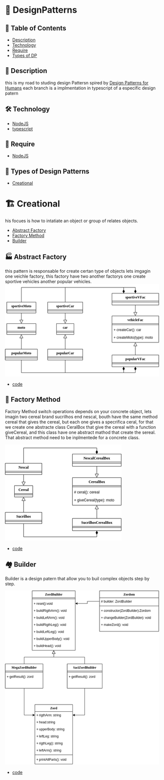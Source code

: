 # :notebook_with_decorative_cover: DesignPatterns

## :pushpin: Table of Contents
 * [Description](#book-Description)
 * [Technology](#hammer_and_wrench-Technology)
 * [Require](#bookmark_tabs-Require)
 * [Types of DP](#link-Types-of-Design-Patterns)
 ## :book: Description 
 this is my road to studing design Pattersn spired by [Design Patterns for Humans](https://github.com/kamranahmedse/design-patterns-for-humans)
 each branch is a implmentation in typescript of a especific design patern 
## :hammer_and_wrench: Technology
 * [NodeJS](https://nodejs.org/en/)
 * [typescript](https://www.typescriptlang.org/)
## :bookmark_tabs: Require
* [NodeJS](https://nodejs.org/en/)
 ## :link: Types of Design Patterns
 * [Creational](#building_construction-Creational)
 # :building_construction: Creational
 his focues is how to intatiate an object or group of relates objects.
 * [Abstract Factory](#factory-Abstract-Factory)
 * [Factory Method](#bricks-Factory-Method)
 * [Builder](#houses-Builder)
 ## :factory: Abstract Factory
 this pattern is responsable for create certan type of objects lets imgagin one veichle factory, this factory have two another factorys one create sportive vehicles another popular vehicles. 
<img src= "./assets/create/AbstractFactory.png">
 * [code](https://github.com/nicolaskruger/designPatterns/tree/abstractFactory)
## 	:bricks: Factory Method
 Factory Method switch operations depends on your concrete object, lets imagin two cereal brand sucrilhos end nescal, bouth have the same method cereal that gives the cereal, but each one gives a specrifica ceral, for that we create one abstracte class CeralBox that give the cereal with a function giveCereal, and this class have one abstract mathod that create the sereal. That abstract method need to be inplmentede for a concrete class.
 
 <img src= "./assets/create/FactoryMethod.png">
 
 * [code](https://github.com/nicolaskruger/designPatterns/tree/FactoryMethod)
  
## :houses: Builder
Builder is a design patern that allow you to buil complex objects step by step.

 <img src= "./assets/create/Builder.png">
 
 * [code](https://github.com/nicolaskruger/designPatterns/tree/builder)
